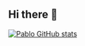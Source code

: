 ## Hi there 👋

<!--
**Pserrod869/pserrod869** is a ✨ _special_ ✨ repository because its `README.md` (this file) appears on your GitHub profile.

Here are some ideas to get you started:

- 🔭 I’m currently working on ...
- 🌱 I’m currently learning ...
- 👯 I’m looking to collaborate on ...
- 🤔 I’m looking for help with ...
- 💬 Ask me about ...
- 📫 How to reach me: ...
- 😄 Pronouns: ...
- ⚡ Fun fact: ...
-->
[![Pablo GitHub stats](https://github-readme-stats.vercel.app/api?username=anuraghazra)](https://github.com/anuraghazra/github-readme-stats) 
